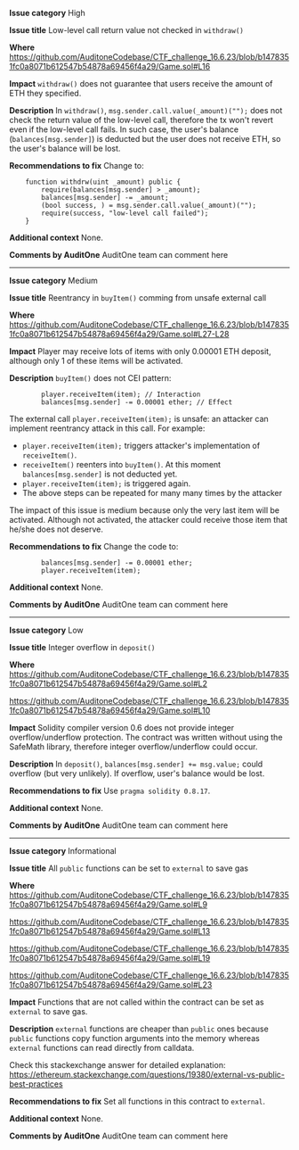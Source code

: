 **Issue category**
High

**Issue title**
Low-level call return value not checked in `withdraw()`

**Where**
https://github.com/AuditoneCodebase/CTF_challenge_16.6.23/blob/b1478351fc0a8071b612547b54878a69456f4a29/Game.sol#L16

**Impact**
`withdraw()` does not guarantee that users receive the amount of ETH they specified.

**Description**
In `withdraw()`, `msg.sender.call.value(_amount)("");` does not check the return value of the low-level call, therefore the tx won't revert even if the low-level call fails. In such case, the user's balance (`balances[msg.sender]`) is deducted but the user does not receive ETH, so the user's balance will be lost.

**Recommendations to fix**
Change to:

```solidity
    function withdrw(uint _amount) public {
        require(balances[msg.sender] > _amount);
        balances[msg.sender] -= _amount;
        (bool success, ) = msg.sender.call.value(_amount)("");
        require(success, "low-level call failed");
    }
```

**Additional context**
None.

**Comments by AuditOne**
AuditOne team can comment here

------

**Issue category**
Medium

**Issue title**
Reentrancy in `buyItem()` comming from unsafe external call

**Where**
https://github.com/AuditoneCodebase/CTF_challenge_16.6.23/blob/b1478351fc0a8071b612547b54878a69456f4a29/Game.sol#L27-L28

**Impact**
Player may receive lots of items with only 0.00001 ETH deposit, although only 1 of these items will be activated.

**Description**
`buyItem()` does not CEI pattern:

```solidity
        player.receiveItem(item); // Interaction
        balances[msg.sender] -= 0.00001 ether; // Effect
```

The external call `player.receiveItem(item);` is unsafe: an attacker can implement reentrancy attack in this call. For example:

- `player.receiveItem(item);` triggers attacker's implementation of `receiveItem()`.
- `receiveItem()` reenters into `buyItem()`. At this moment `balances[msg.sender]` is not deducted yet.
- `player.receiveItem(item);` is triggered again.
- The above steps can be repeated for many many times by the attacker

The impact of this issue is medium because only the very last item will be activated. Although not activated, the attacker could receive those item that he/she does not deserve. 

**Recommendations to fix**
Change the code to:

```solidity
        balances[msg.sender] -= 0.00001 ether;
        player.receiveItem(item);
```

**Additional context**
None.

**Comments by AuditOne**
AuditOne team can comment here

------

**Issue category**
Low

**Issue title**
Integer overflow in `deposit()`

**Where**
https://github.com/AuditoneCodebase/CTF_challenge_16.6.23/blob/b1478351fc0a8071b612547b54878a69456f4a29/Game.sol#L2

https://github.com/AuditoneCodebase/CTF_challenge_16.6.23/blob/b1478351fc0a8071b612547b54878a69456f4a29/Game.sol#L10

**Impact**
Solidity compiler version 0.6 does not provide integer overflow/underflow protection. The contract was written without using the SafeMath library, therefore integer overflow/underflow could occur.

**Description**
In `deposit()`, `balances[msg.sender] += msg.value;` could overflow (but very unlikely). If overflow, user's balance would be lost.

**Recommendations to fix**
Use `pragma solidity 0.8.17`.

**Additional context**
None.

**Comments by AuditOne**
AuditOne team can comment here

------

**Issue category**
Informational

**Issue title**
All `public` functions can be set to `external` to save gas

**Where**
https://github.com/AuditoneCodebase/CTF_challenge_16.6.23/blob/b1478351fc0a8071b612547b54878a69456f4a29/Game.sol#L9

https://github.com/AuditoneCodebase/CTF_challenge_16.6.23/blob/b1478351fc0a8071b612547b54878a69456f4a29/Game.sol#L13

https://github.com/AuditoneCodebase/CTF_challenge_16.6.23/blob/b1478351fc0a8071b612547b54878a69456f4a29/Game.sol#L19

https://github.com/AuditoneCodebase/CTF_challenge_16.6.23/blob/b1478351fc0a8071b612547b54878a69456f4a29/Game.sol#L23

**Impact**
Functions that are not called within the contract can be set as `external` to save gas.

**Description**
`external` functions are cheaper than `public` ones because `public` functions copy function arguments into the memory whereas `external` functions can read directly from calldata.

Check this stackexchange answer for detailed explanation: https://ethereum.stackexchange.com/questions/19380/external-vs-public-best-practices

**Recommendations to fix**
Set all functions in this contract to `external`.

**Additional context**
None.

**Comments by AuditOne**
AuditOne team can comment here
